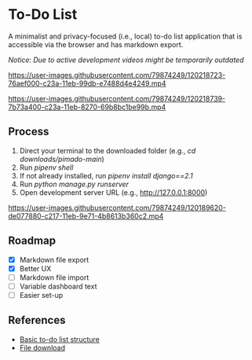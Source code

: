 # To-Do List

A minimalist and privacy-focused (i.e., local) to-do list application that is accessible via the browser and has markdown export.

*Notice: Due to active development videos might be temporarily outdated*

https://user-images.githubusercontent.com/79874249/120218723-76aef000-c23a-11eb-99db-e7488d4e4249.mp4

https://user-images.githubusercontent.com/79874249/120218739-7b73a400-c23a-11eb-8270-69b8bc1be99b.mp4

## Process

1. Direct your terminal to the downloaded folder (e.g., *cd downloads/pimado-main*)
2. Run *pipenv shell*
3. If not already installed, run *pipenv install django==2.1*
4. Run *python manage.py runserver*
5. Open development server URL (e.g., http://127.0.0.1:8000)

https://user-images.githubusercontent.com/79874249/120189620-de077880-c217-11eb-9e71-4b8613b360c2.mp4

## Roadmap

- [x] Markdown file export
- [x] Better UX
- [ ] Markdown file import
- [ ] Variable dashboard text
- [ ] Easier set-up

## References

- [Basic to-do list structure](https://youtu.be/ovql0Ui3n_I)
- [File download](https://linuxhint.com/download-the-file-in-django/)
